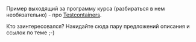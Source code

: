 Пример выходящий за программу курса (разбираться в нем необязательно) - про [Testcontainers](https://www.testcontainers.org/).

Кто заинтересовался? Накидайте сюда пару предложений описания и ссылок по теме ;-)


